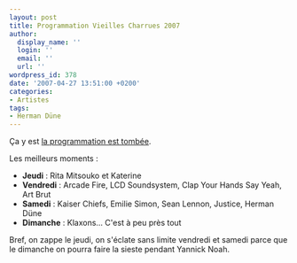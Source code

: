 ```yaml
---
layout: post
title: Programmation Vieilles Charrues 2007
author:
  display_name: ''
  login: ''
  email: ''
  url: ''
wordpress_id: 378
date: '2007-04-27 13:51:00 +0200'
categories:
- Artistes
tags:
- Herman Düne
---
```

Ça y est <a href="http://www.vieillescharrues.asso.fr/festival/index.php">la programmation est tombée</a>.

Les meilleurs moments :
- __Jeudi__ : Rita Mitsouko et Katerine
- __Vendredi__ : Arcade Fire, LCD Soundsystem, Clap Your Hands Say Yeah, Art Brut
- __Samedi__ : Kaiser Chiefs, Emilie Simon, Sean Lennon, Justice, Herman Düne
- __Dimanche__ : Klaxons… C'est à peu près tout

Bref, on zappe le jeudi, on s'éclate sans limite vendredi et samedi parce que le dimanche on pourra faire la sieste pendant Yannick Noah.
